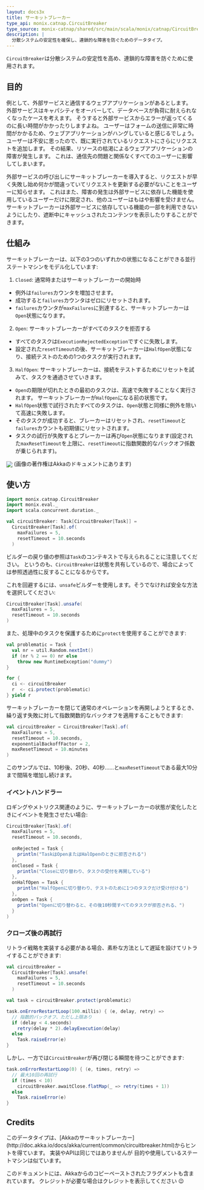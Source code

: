 ```yaml
---
layout: docs3x
title: サーキットブレーカー
type_api: monix.catnap.CircuitBreaker
type_source: monix-catnap/shared/src/main/scala/monix/catnap/CircuitBreaker.scala
description: |
  分散システムの安定性を確保し、連鎖的な障害を防ぐためのデータタイプ。
---
```


`CircuitBreaker`は分散システムの安定性を高め、連鎖的な障害を防ぐために使用されます。

## 目的

例として、外部サービスと通信するウェブアプリケーションがあるとします。
外部サービスはキャパシティをオーバーして、データベースが負荷に耐えられなくなったケースを考えます。
そうすると外部サービスからエラーが返ってくるのに長い時間がかかったりしますよね。
ユーザーはフォームの送信に非常に時間がかかるため、ウェブアプリケーションがハングしていると感じるでしょう。
ユーザーは不安に思ったので、既に実行されているリクエストにさらにリクエストを追加します。
その結果、リソースの枯渇によるウェブアプリケーションの障害が発生します。
これは、通信先の問題と関係なくすべてのユーザーに影響してしまいます。

外部サービスの呼び出しにサーキットブレーカーを導入すると、リクエストが早く失敗し始め何かが間違っていてリクエストを更新する必要がないことをユーザーに知らせます。
これはまた、障害の発生は外部サービスに依存した機能を使用しているユーザーだけに限定され、他のユーザーはもはや影響を受けません。
サーキットブレーカーは外部サービスに依存している機能の一部を利用できないようにしたり、遮断中にキャッシュされたコンテンツを表示したりすることができます。

## 仕組み

サーキットブレーカーは、以下の3つのいずれかの状態になることができる並行ステートマシンをモデル化しています:

1. `Closed`: 通常時またはサーキットブレーカーの開始時
  - 例外は`failures`カウンタを増加させます。
  - 成功すると`failures`カウンタはゼロにリセットされます。
  - `failures`カウンタが`maxFailures`に到達すると、サーキットブレーカーは`Open`状態になります。
2. `Open`: サーキットブレーカーがすべてのタスクを拒否する
  - すべてのタスクは`ExecutionRejectedException`ですぐに失敗します。
  - 設定された`resetTimeout`の後、サーキットブレーカーは`HalfOpen`状態になり、接続テストのための1つのタスクが実行されます。  
3. `HalfOpen`: サーキットブレーカーは、接続をテストするためにリセットを試みて、タスクを通過させていきます。
  - `Open`の期限が切れたときの最初のタスクは、高速で失敗することなく実行されます。 サーキットブレーカーが`HalfOpen`になる前の状態です。  
  - `HalfOpen`状態で試行されたすべてのタスクは、`Open`状態と同様に例外を除いて高速に失敗します。
  - そのタスクが成功すると、ブレーカーはリセットされ、`resetTimeout`と`failures`カウントも初期値にリセットされます。
  - タスクの試行が失敗するとブレーカーは再び`Open`状態になります(設定された`maxResetTimeout`を上限に、`resetTimeout`に指数関数的なバックオフ係数が乗じられます)。  

<img src="{{ site.baseurl }}public/images/circuit-breaker-states.png" align="center" style="max-width: 100%" />
(画像の著作権はAkkaのドキュメントにあります)

## 使い方

```scala mdoc:silent:nest
import monix.catnap.CircuitBreaker
import monix.eval._
import scala.concurrent.duration._

val circuitBreaker: Task[CircuitBreaker[Task]] = 
  CircuitBreaker[Task].of(
    maxFailures = 5,
    resetTimeout = 10.seconds
  )
```

ビルダーの戻り値の参照は`Task`のコンテキストで与えられることに注意してください。
というのも、`CircuitBreaker`は状態を共有しているので、場合によっては参照透過性に反することになるからです。

これを回避するには、`unsafe`ビルダーを使用します。そうでなければ安全な方法を選択してください:

```scala mdoc:silent:nest
CircuitBreaker[Task].unsafe(
  maxFailures = 5,
  resetTimeout = 10.seconds
)
```

また、処理中のタスクを保護するために`protect`を使用することができます:

```scala mdoc:silent:nest
val problematic = Task {
  val nr = util.Random.nextInt()
  if (nr % 2 == 0) nr else
    throw new RuntimeException("dummy")
}

for {
  ci <- circuitBreaker
  r  <- ci.protect(problematic)
} yield r
```

サーキットブレーカーを閉じて通常のオペレーションを再開しようとするとき、繰り返す失敗に対して指数関数的なバックオフを適用することもできます:

```scala mdoc:silent:nest
val circuitBreaker = CircuitBreaker[Task].of(
  maxFailures = 5,
  resetTimeout = 10.seconds,
  exponentialBackoffFactor = 2,
  maxResetTimeout = 10.minutes
)
```

このサンプルでは、10秒後、20秒、40秒......と`maxResetTimeout`である最大10分まで間隔を増加し続けます。

### イベントハンドラー

ロギングやメトリクス関連のように、サーキットブレーカーの状態が変化したときにイベントを発生させたい場合:

```scala mdoc:silent:nest
CircuitBreaker[Task].of(
  maxFailures = 5,
  resetTimeout = 10.seconds,
  
  onRejected = Task { 
    println("TaskはOpenまたはHalOpenのときに拒否される")
  },
  onClosed = Task {
    println("Closeに切り替わり、タスクの受付を再開している")
  },
  onHalfOpen = Task {
    println("HalfOpenに切り替わり、テストのために1つのタスクだけ受け付ける")
  },
  onOpen = Task {
    println("Openに切り替わると、その後10秒間すべてのタスクが拒否される、")
  }
)
```

### クローズ後の再試行

リトライ戦略を実装する必要がある場合、素朴な方法として遅延を設けてリトライすることができます:

```scala mdoc:invisible:nest
val circuitBreaker = 
  CircuitBreaker[Task].unsafe(
    maxFailures = 5,
    resetTimeout = 10.seconds
  )
```

```scala mdoc:silent:nest
val task = circuitBreaker.protect(problematic)

task.onErrorRestartLoop(100.millis) { (e, delay, retry) =>
  // 指数的バックオフ、ただし上限あり
  if (delay < 4.seconds)
    retry(delay * 2).delayExecution(delay)
  else
    Task.raiseError(e)
}
```

しかし、一方では`CircuitBreaker`が再び閉じる瞬間を待つことができます:

```scala mdoc:silent:nest
task.onErrorRestartLoop(0) { (e, times, retry) =>
  // 最大10回の再試行
  if (times < 10)
    circuitBreaker.awaitClose.flatMap(_ => retry(times + 1))
  else
    Task.raiseError(e)
}
```

## Credits

<div class='extra' markdown='1'>
このデータタイプは、[Akkaのサーキットブレーカー](http://doc.akka.io/docs/akka/current/common/circuitbreaker.html)からヒントを得ています。
実装やAPIは同じではありませんが 目的や使用しているステートマシンは似ています。

このドキュメントには、Akkaからのコピーペーストされたフラグメントも含まれています。
クレジットが必要な場合はクレジットを表示してください 😉
</div>
